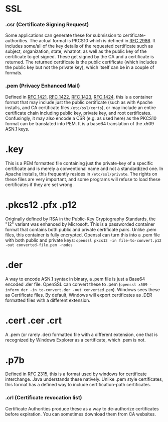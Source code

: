 # SSL

### .csr (Certificate Signing Request)

Some applications can generate these for submission to certificate-authorities. The actual format is PKCS10 which is defined in [RFC 2986](https://tools.ietf.org/html/rfc2986). It includes some/all of the key details of the requested certificate such as subject, organization, state, whatnot, as well as the public key of the certificate to get signed. These get signed by the CA and a certificate is returned. The returned certificate is the public certificate (which includes the public key but not the private key), which itself can be in a couple of formats.

### .pem (Privacy Enhanced Mail)

Defined in [RFC 1421](https://tools.ietf.org/html/rfc1421), [RFC 1422](https://tools.ietf.org/html/rfc1422), [RFC 1423](https://tools.ietf.org/html/rfc1423), [RFC 1424](https://tools.ietf.org/html/rfc1424), this is a container format that may include just the public certificate (such as with Apache installs, and CA certificate files `/etc/ssl/certs`), or may include an entire certificate chain including public key, private key, and root certificates. Confusingly, it may also encode a CSR (e.g. as used here) as the PKCS10 format can be translated into PEM. It is a base64 translation of the x509 ASN.1 keys.

# .key

This is a PEM formatted file containing just the private-key of a specific certificate and is merely a conventional name and not a standardized one. In Apache installs, this frequently resides in `/etc/ssl/private`. The rights on these files are very important, and some programs will refuse to load these certificates if they are set wrong.

# .pkcs12 .pfx .p12

Originally defined by RSA in the Public-Key Cryptography Standards, the "12" variant was enhanced by Microsoft. This is a passworded container format that contains both public and private certificate pairs. Unlike .pem files, this container is fully encrypted. Openssl can turn this into a .pem file with both public and private keys: `openssl pkcs12 -in file-to-convert.p12 -out converted-file.pem -nodes`

# .der

A way to encode ASN.1 syntax in binary, a .pem file is just a Base64 encoded .der file. OpenSSL can convert these to .pem (`openssl x509 -inform der -in to-convert.der -out converted.pem`). Windows sees these as Certificate files. By default, Windows will export certificates as .DER formatted files with a different extension.

# .cert .cer .crt

A .pem (or rarely .der) formatted file with a different extension, one that is recognized by Windows Explorer as a certificate, which .pem is not.

# .p7b

Defined in [RFC 2315](https://tools.ietf.org/html/rfc2315), this is a format used by windows for certificate interchange. Java understands these natively. Unlike .pem style certificates, this format has a defined way to include certification-path certificates.

### .crl (Certificate revocation list)

Certificate Authorities produce these as a way to de-authorize certificates before expiration. You can sometimes download them from CA websites.
